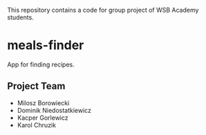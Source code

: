This repository contains a code for group project of WSB Academy students.
# meals-finder
App for finding recipes.

## Project Team
- Milosz Borowiecki
- Dominik Niedostatkiewicz
- Kacper Gorlewicz
- Karol Chruzik